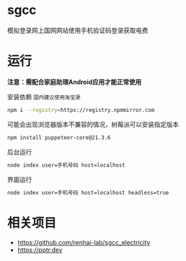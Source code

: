 # sgcc
模拟登录网上国网网站使用手机验证码登录获取电费

# 运行

**注意：需配合家庭助理Android应用才能正常使用**

安装依赖 `国内建议使用淘宝源`
```bash
npm i --registry=https://registry.npmmirror.com
```

可能会出现浏览器版本不兼容的情况，树莓派可以安装指定版本
```bash
npm install puppeteer-core@21.3.6
```

后台运行
```bash
node index user=手机号码 host=localhost
```

界面运行
```bash
node index user=手机号码 host=localhost headless=true
```

# 相关项目

- https://github.com/renhai-lab/sgcc_electricity
- https://pptr.dev